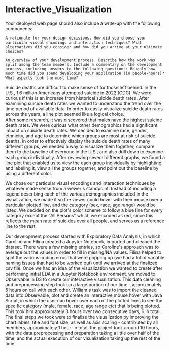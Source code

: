 # Interactive_Visualization
Your deployed web page should also include a write-up with the following components:

    A rationale for your design decisions. How did you choose your particular visual encodings and interaction techniques? What alternatives did you consider and how did you arrive at your ultimate choices?

    An overview of your development process. Describe how the work was split among the team members. Include a commentary on the development process, including answers to the following questions: Roughly how much time did you spend developing your application (in people-hours)? What aspects took the most time?

Suicide deaths are difficult to make sense of for those left behind.  In the U.S., 1.6 million Americans attempted suicide in 2022 (CDC).  We were curious if this is an increase from historical suicide death rates.  After examining suicide death rates we wanted to understand the trend over the time period of available data.  In order to easily visualize suicide death rates across the years, a line plot seemed like a logical choice.  
After some research, it was discovered that males have the highest suicide death rates.  We were curious what other demographics had a significant impact on suicide death rates. We decided to examine race, gender, ethnicity, and age to determine which groups are most at risk of suicide deaths.  In order to effectively display the suicide death rates of many different groups, we needed a way to visualize them together, compare them to the baseline of everyone in the U.S., and also drill down to examine each group individually.  After reviewing several different graphs, we found a line plot that enabled us to view the each group individually by highlighting and labeling it, view all the groups together, and point out the baseline by using a different color.  

We chose our particular visual encodings and interaction techniques by whatever made sense from a viewer's standpoint. Instead of including a legend describing each of the various demographics included in the visualization, we made it so the viewer could hover with their mouse over a particular plotted line, and the category (sex, race, age range) would be listed. We decided on the plot's color scheme to follow a blue line for every category except the "All Persons" which we encoded as red, since this reflects the mean rate of suicides over all people, and serves as a reference line to the rest. 
    
Our development process started with Exploratory Data Analysis, in which Caroline and Filina created a Jupyter Notebook, imported and cleaned the dataset. There were a few missing entries, so Caroline's approach was to average out the values in order to fill in missing/NA values. Filina helped to spot the various coding erros that were popping up (we had a lot of variable naming issues that had to be worked out) until we arrived at the finalized csv file. Once we had an idea of the visualization we wanted to create after performing initial EDA in a Jupyter Notebook environment, we moved to Observable in D3 to create our interactive visualization. This data cleaning and preprocessing step took up a large portion of our time - approximately 5 hours on call with each other. William's task was to import the cleaned data into Observable, plot and create an interactive mouse hover with Java Script, in which the user can hover over each of the plotted lines to see the specific category (male, female, race, age range etc) that is being plotted. This took him approximately 3 hours over two consecutive days, 6 in total. The final steps we took were to finalize the visualization by improving the chart labels, title and font size, as well as axis scaling - contributed by all members, approximately 1 hour. In total, the project took around 10 hours, with the data preprocessing and preparation taking a little over half of the time, and the actual execution of our visualization taking up the rest of the time.
